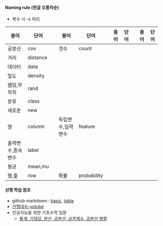 #### Naming rule (한글 오름차순)
+ 복수 시 -s 처리

| 용어 | 단어 | | 용어 | 단어 | | 용어 | 단어 | | 용어 | 단어 |
| --- | --- |---| --- | --- |---| --- | --- |---| --- | --- |
|공분산|cov | |갯수 |count | | | | | | |
|거리|distance | | | | | | | | | |
|데이터|data | | | | | | | | | |
|밀도|density| | | | | | | | | |
|램덤,무작위|rand | | | | | | | | | |
|분류|class | | | | | | | | | |
|새로운|new | | | | | | | | | |
|열|column | |독립변수,입력변수|feature| | | | | | |
|출력변수,종속변수|label| | | | | | | | | |
|평균|mean,mu | | | | | | | | | |
|행,줄|row | |확률|probability | | | | | | |

#### 선행 학습 참조
+ github markdown : [basic](https://docs.github.com/en/get-started/writing-on-github/getting-started-with-writing-and-formatting-on-github/basic-writing-and-formatting-syntax), [table](https://docs.github.com/en/get-started/writing-on-github/working-with-advanced-formatting/organizing-information-with-tables)
+ [선형대수-yotube](https://youtube.com/playlist?list=PL5yujGYFVt0BCu7DXfEgD7M51Tj6S7s4A)
+ 인공지능을 위한 기초수학 입문
  + [통계, 기댓값, 분산, 공분산, 상관계수, 공분산 행렬](http://matrix.skku.ac.kr/math4ai-intro/W11/#:~:text=%EA%B0%9C%EC%9D%98%20%ED%99%95%EB%A5%A0%EB%B3%80%EC%88%98%20%7B%20%2C%20%2C%20%7D,%EC%A0)
